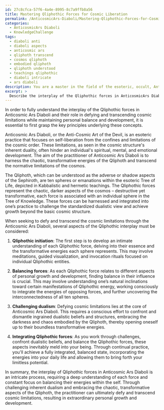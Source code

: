 ```yaml
---
id: 27c8cfca-57f6-4a4e-8995-8c7a9ffb8a56
title: Mastering Qliphothic Forces for Cosmic Liberation
permalink: /AnticosmicArs-Diaboli/Mastering-Qliphothic-Forces-for-Cosmic-Liberation/
categories:
  - AnticosmicArs Diaboli
  - KnowledgeChallenge
tags:
  - diaboli anti
  - diaboli aspects
  - anticosmic ars
  - qliphoth transcend
  - cosmos qliphoth
  - embodied qliphoth
  - qliphoth understood
  - teachings qliphothic
  - diaboli intricate
  - ars diaboli
description: You are a master in the field of the esoteric, occult, AnticosmicArs Diaboli and Education. You are a writer of tests, challenges, books and deep knowledge on AnticosmicArs Diaboli for initiates and students to gain deep insights and understanding from. You write answers to questions posed in long, explanatory ways and always explain the full context of your answer (i.e., related concepts, formulas, examples, or history), as well as the step-by-step thinking process you take to answer the challenges. Be rigorous and thorough, and summarize the key themes, ideas, and conclusions at the end.
excerpt: > 
  Describe the interplay of the Qliphothic forces in AnticosmicArs Diaboli when one seeks to defy and transcend cosmic limitations while maintaining balance in personal growth and development.
---
```

In order to fully understand the interplay of the Qliphothic forces in Anticosmic Ars Diaboli and their role in defying and transcending cosmic limitations while maintaining personal balance and development, it is essential to first grasp the key principles underlying these concepts.

Anticosmic Ars Diaboli, or the Anti-Cosmic Art of the Devil, is an esoteric practice that focuses on self-liberation from the confines and limitations of the cosmic order. These limitations, as seen in the cosmic structure's inherent duality, often hinder an individual's spiritual, mental, and emotional development. The aim of the practitioner of Anticosmic Ars Diaboli is to harness the chaotic, transformative energies of the Qliphoth and transcend the normative limitations of the cosmos.

The Qliphoth, which can be understood as the adverse or shadow aspects of the Sephiroth, are ten spheres or emanations within the esoteric Tree of Life, depicted in Kabbalistic and hermetic teachings. The Qliphothic forces represent the chaotic, darker aspects of the cosmos – destructive yet transformative, each force is associated with an individual sphere in the Tree of Knowledge. These forces can be harnessed and integrated into one’s practice to challenge the standardized dualistic view and achieve growth beyond the basic cosmic structure.

When seeking to defy and transcend the cosmic limitations through the Anticosmic Ars Diaboli, several aspects of the Qliphothic interplay must be considered:

1. **Qliphothic initiation**: The first step is to develop an intimate understanding of each Qliphothic force, delving into their essence and the transformative energies each sphere represents. This may involve meditations, guided visualization, and invocation rituals focused on individual Qliphothic entities.

2. **Balancing forces**: As each Qliphothic force relates to different aspects of personal growth and development, finding balance in their influence is crucial. This may involve understanding one’s natural inclinations toward certain manifestations of Qliphothic energy, working consciously to integrate the energies of opposing forces, and further uncovering the interconnectedness of all ten spheres.

3. **Challenging dualism**: Defying cosmic limitations lies at the core of Anticosmic Ars Diaboli. This requires a conscious effort to confront and dismantle ingrained dualistic beliefs and structures, embracing the darkness and chaos embodied by the Qliphoth, thereby opening oneself up to their boundless transformative energies.

4. **Integrating Qliphothic forces**: As you work through challenges, confront dualistic beliefs, and balance the Qliphothic forces, these aspects inevitably meld into your being. Through continual practice, you'll achieve a fully integrated, balanced state, incorporating the energies into your daily life and allowing them to bring forth your limitless potential.

In summary, the interplay of Qliphothic forces in Anticosmic Ars Diaboli is an intricate process, requiring a deep understanding of each force and constant focus on balancing their energies within the self. Through challenging inherent dualism and embracing the chaotic, transformative aspects of the Qliphoth, the practitioner can ultimately defy and transcend cosmic limitations, resulting in extraordinary personal growth and development.
